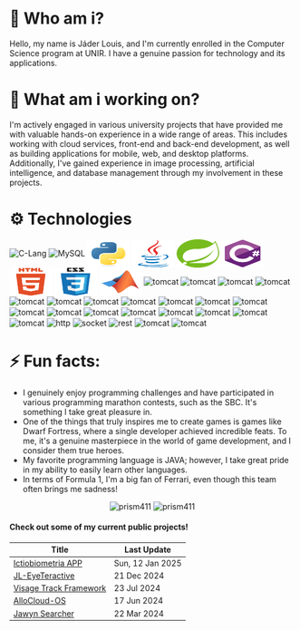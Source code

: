 # 🤔 Who am i?
Hello, my name is Jáder Louis, and I'm currently enrolled in the Computer Science program at UNIR. I have a genuine passion for technology and its applications. 

# 🔭 What am i working on?
I'm actively engaged in various university projects that have provided me with valuable hands-on experience in a wide range of areas. This includes working with cloud services, front-end and back-end development, as well as building applications for mobile, web, and desktop platforms. Additionally, I've gained experience in image processing, artificial intelligence, and database management through my involvement in these projects.

# ⚙️ Technologies
<p align="left">
  <img align="center" height=50em width=75em alt="C-Lang" src="https://cdn.jsdelivr.net/gh/devicons/devicon/icons/c/c-original.svg" />
  <img align="center" height=50em width=75em alt="MySQL" src="https://cdn.jsdelivr.net/gh/devicons/devicon/icons/mysql/mysql-original.svg" />
  <img align="center" height=50em width=75em alt="Python" src="https://github.com/devicons/devicon/blob/v2.15.1/icons/python/python-original.svg" />
  <img align="center" height=50em width=75em alt="Java" src= "https://github.com/devicons/devicon/blob/master/icons/java/java-original.svg" />
  <img align="center" height=50em width=75em alt="SpringBoot" src= "https://github.com/devicons/devicon/blob/master/icons/spring/spring-original.svg" />
<img align="center" height=50em width=75em alt="Csharp" src= https://github.com/devicons/devicon/blob/master/icons/csharp/csharp-original.svg  />
  <img align="center" height=50em width=75em alt="HTML" src= "https://github.com/devicons/devicon/blob/master/icons/html5/html5-plain-wordmark.svg" />
  <img align="center" height=50em width=75em alt="CSS" src= "https://github.com/devicons/devicon/blob/master/icons/css3/css3-original-wordmark.svg" />
 <img align="center" height=50em width=75em alt="matlab" src= "https://github.com/devicons/devicon/blob/master/icons/matlab/matlab-original.svg" />
 <img align="center" height=50em width=75em alt="tomcat" src= "	https://raw.githubusercontent.com/marwin1991/profile-technology-icons/refs/heads/main/icons/react.png" />
  <img align="center" height=50em width=75em alt="tomcat" src= "https://raw.githubusercontent.com/marwin1991/profile-technology-icons/refs/heads/main/icons/typescript.png" />
   <img align="center" height=50em width=75em alt="tomcat" src= "https://raw.githubusercontent.com/marwin1991/profile-technology-icons/refs/heads/main/icons/flask.png" />
   <img align="center" height=50em width=75em alt="tomcat" src= "https://raw.githubusercontent.com/marwin1991/profile-technology-icons/refs/heads/main/icons/pygame.png" />
   <img align="center" height=50em width=75em alt="tomcat" src= "https://raw.githubusercontent.com/marwin1991/profile-technology-icons/refs/heads/main/icons/ruby.png" />
   <img align="center" height=50em width=75em alt="tomcat" src= "https://raw.githubusercontent.com/marwin1991/profile-technology-icons/refs/heads/main/icons/ruby_on_rails.png" />
   <img align="center" height=50em width=75em alt="tomcat" src= "https://raw.githubusercontent.com/marwin1991/profile-technology-icons/refs/heads/main/icons/rust.png" />
  <img align="center" height=50em width=75em alt="tomcat" src= "https://raw.githubusercontent.com/marwin1991/profile-technology-icons/refs/heads/main/icons/go.png" />
  <img align="center" height=50em width=75em alt="tomcat" src= "https://raw.githubusercontent.com/marwin1991/profile-technology-icons/refs/heads/main/icons/dart.png" />
  <img align="center" height=50em width=75em alt="tomcat" src= "https://raw.githubusercontent.com/marwin1991/profile-technology-icons/refs/heads/main/icons/arduino.png" />
  <img align="center" height=50em width=75em alt="tomcat" src= "https://raw.githubusercontent.com/marwin1991/profile-technology-icons/refs/heads/main/icons/unity.png" />
  <img align="center" height=50em width=75em alt="tomcat" src= "https://raw.githubusercontent.com/marwin1991/profile-technology-icons/refs/heads/main/icons/unreal_engine.png" />
  <img align="center" height=50em width=75em alt="tomcat" src= "https://raw.githubusercontent.com/marwin1991/profile-technology-icons/refs/heads/main/icons/tensorflow.png" />
  <img align="center" height=50em width=75em alt="tomcat" src= "https://raw.githubusercontent.com/marwin1991/profile-technology-icons/refs/heads/main/icons/docker.png" />
  <img align="center" height=50em width=75em alt="tomcat" src= "https://raw.githubusercontent.com/marwin1991/profile-technology-icons/refs/heads/main/icons/postgresql.png" />
  <img align="center" height=50em width=75em alt="tomcat" src= "https://raw.githubusercontent.com/marwin1991/profile-technology-icons/refs/heads/main/icons/sqlite.png" />
  <img align="center" height=50em width=75em alt="tomcat" src= "https://raw.githubusercontent.com/marwin1991/profile-technology-icons/refs/heads/main/icons/mariadb.png" />
  <img align="center" height=50em width=75em alt="tomcat" src= "https://raw.githubusercontent.com/marwin1991/profile-technology-icons/refs/heads/main/icons/django.png" />
  <img align="center" height=50em width=75em alt="tomcat" src= "https://raw.githubusercontent.com/marwin1991/profile-technology-icons/refs/heads/main/icons/qt.png" />
  <img align="center" height=50em width=75em alt="http" src= "https://raw.githubusercontent.com/marwin1991/profile-technology-icons/refs/heads/main/icons/http.png" />
  <img align="center" height=50em width=75em alt="socket" src= "https://raw.githubusercontent.com/marwin1991/profile-technology-icons/refs/heads/main/icons/websocket.png" />
  <img align="center" height=50em width=75em alt="rest" src= "https://raw.githubusercontent.com/marwin1991/profile-technology-icons/refs/heads/main/icons/rest.png" />
  <img align="center" height=50em width=75em alt="tomcat" src= "https://raw.githubusercontent.com/marwin1991/profile-technology-icons/refs/heads/main/icons/flutter.png" />
  <img align="center" height=50em width=75em alt="tomcat" src= "https://raw.githubusercontent.com/marwin1991/profile-technology-icons/refs/heads/main/icons/kotlin.png" />  
</p>

# ⚡ Fun facts: 
- I genuinely enjoy programming challenges and have participated in various programming marathon contests, such as the SBC. It's something I take great pleasure in.
- One of the things that truly inspires me to create games is games like Dwarf Fortress, where a single developer achieved incredible feats. To me, it's a genuine masterpiece in the world of game development, and I consider them true heroes.
- My favorite programming language is JAVA; however, I take great pride in my ability to easily learn other languages.
- In terms of Formula 1, I'm a big fan of Ferrari, even though this team often brings me sadness!

<p align="center">
  <img src="https://github-readme-stats.vercel.app/api/top-langs?username=prism411&show_icons=true&theme=dark&hide_border=true&locale=en&layout=compact" alt="prism411" />
  <img src="https://github-readme-streak-stats.herokuapp.com/?user=prism411&theme=dark" alt="prism411" />
</p>

#### Check out some of my current public projects!

| Title | Last Update |
| ----- | ------------ |
| [Ictiobiometria APP](https://github.com/Ictio-Biometriahttps://github.com/Ictio-Biometria) | Sun, 12 Jan 2025 |
| [JL-EyeTeractive](https://github.com/Prism411/JL-EyeTeractive) | 21 Dec 2024 |
| [Visage Track Framework](https://github.com/visagetrack-project) | 23 Jul 2024 |
| [AlloCloud-OS](https://github.com/AlloCloud-OS) | 17 Jun 2024 |
| [Jawyn Searcher](https://github.com/jawyn-project) | 22 Mar 2024 |
</div>




